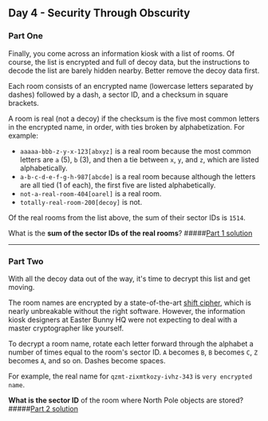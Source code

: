 ## Day 4 - Security Through Obscurity
### Part One

Finally, you come across an information kiosk with a list of rooms. Of course, the list is encrypted
and full of decoy data, but the instructions to decode the list are barely hidden nearby. Better
remove the decoy data first.

Each room consists of an encrypted name (lowercase letters separated by dashes) followed by a dash,
a sector ID, and a checksum in square brackets.

A room is real (not a decoy) if the checksum is the five most common letters in the encrypted name,
in order, with ties broken by alphabetization. For example:

 * `aaaaa-bbb-z-y-x-123[abxyz]` is a real room because the most common letters are `a` (5), `b` (3),
    and then a tie between `x`, `y`, and `z`, which are listed alphabetically.
 * `a-b-c-d-e-f-g-h-987[abcde]` is a real room because although the letters are all tied (1 of each),
    the first five are listed alphabetically.
 * `not-a-real-room-404[oarel]` is a real room.
 * `totally-real-room-200[decoy]` is not.
 
Of the real rooms from the list above, the sum of their sector IDs is `1514`.

What is the **sum of the sector IDs of the real rooms**?
#####[Part 1 solution][1]

---

### Part Two

With all the decoy data out of the way, it's time to decrypt this list and get moving.

The room names are encrypted by a state-of-the-art [shift cipher][2], which is nearly unbreakable
without the right software. However, the information kiosk designers at Easter Bunny HQ were
not expecting to deal with a master cryptographer like yourself.

To decrypt a room name, rotate each letter forward through the alphabet a number of times equal
to the room's sector ID. `A` becomes `B`, `B` becomes `C`, `Z` becomes `A`, and so on. Dashes
become spaces.

For example, the real name for `qzmt-zixmtkozy-ivhz-343` is `very encrypted name`.

**What is the sector ID** of the room where North Pole objects are stored?
#####[Part 2 solution][3]


[1]: part_1.py
[2]: https://en.wikipedia.org/wiki/Caesar_cipher
[3]: part_2.py
